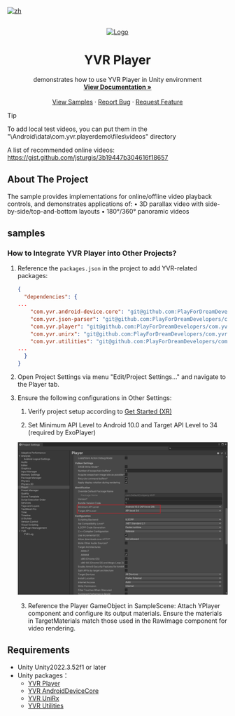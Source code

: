 [![zh](https://img.shields.io/badge/lang-zh-blue.svg)](./README.zh.md)

<!-- PROJECT LOGO -->
<br />
<div align="center">
  <a href="https://github.com/PlayForDreamDevelopers/LBESample-Unity">
    <img src="https://www.pfdm.cn/en/static/img/logo.2b1b07e.png" alt="Logo" width="20%">
  </a>

  <h1 align="center">YVR Player </h1>

  <p align="center">
    demonstrates how to use YVR Player in Unity environment
    <br />
    <a href="https://github.com/PlayForDreamDevelopers/YPlayerSample-Unity/blob/main/README.md"><strong>View Documentation »</strong></a>
    <br />
    <br />
    <a href="https://github.com/PlayForDreamDevelopers/YPlayerSample-Unity">View Samples</a>
    &middot;
    <a href="https://github.com/PlayForDreamDevelopers/YPlayerSample-Unity/issues/new?template=bug_report.yml">Report Bug</a>
    &middot;
    <a href="https://github.com/PlayForDreamDevelopers/YPlayerSample-Unity/issues/new?labels=enhancement">Request Feature</a>
  </p>
</div>

> [!tip]
>
> To add local test videos, you can put them in the "\Android\data\com.yvr.playerdemo\files\videos" directory
> 
> A list of recommended online videos: https://gist.github.com/jsturgis/3b19447b304616f18657

## About The Project

The sample provides implementations for online/offline video playback controls, and demonstrates applications of:
• 3D parallax video with side-by-side/top-and-bottom layouts
• 180°/360° panoramic videos

## samples

### How to Integrate YVR Player into Other Projects?

1. Reference the `packages.json` in the project to add YVR-related packages:

   ```json
   {
     "dependencies": {
   ...
       "com.yvr.android-device.core": "git@github.com:PlayForDreamDevelopers/com.yvr.android-device.core-mirror.git?path=/com.yvr.android-device.core#0540b2af10a4d83e40f3b62b457a5bb6e742e9b6",
       "com.yvr.json-parser": "git@github.com:PlayForDreamDevelopers/com.yvr.json-parser-mirror.git?path=/com.yvr.json-parser#87438d1a077e9b648dc5393637174f33aaefe104",
       "com.yvr.player": "git@github.com:PlayForDreamDevelopers/com.yvr.player-mirror.git?path=/com.yvr.player#051858c079647678aea66a910e7150a54a1179b9",
       "com.yvr.unirx": "git@github.com:PlayForDreamDevelopers/com.yvr.unirx-mirror.git?path=/com.yvr.unirx#a795fe53c94d3761f6bad216c05bb480b926bc8f",
       "com.yvr.utilities": "git@github.com:PlayForDreamDevelopers/com.yvr.utilities-mirror.git?path=/com.yvr.utilities#c06beb422cd7e07324aa50ec3196be2ef1de1205",
   ...
     }
   }
   ```

2. Open Project Settings via menu "Edit/Project Settings..." and navigate to the Player tab.

3. Ensure the following configurations in Other Settings:
   
   1. Verify project setup according to [Get Started (XR)](https://developer.pfdm.cn/yvrdoc/unity/UserManual/GetStartedXR.html)
   
   2. Set Minimum API Level to Android 10.0 and Target API Level to 34 (required by ExoPlayer)
   
   ![image-20250306135106293](./README.ASSETS/image-20250306135106293.png)
   
   3. Reference the Player GameObject in SampleScene: Attach YPlayer component and configure its output materials. Ensure the materials in TargetMaterials match those used in the RawImage component for video rendering.

## Requirements

- Unity Unity2022.3.52f1 or later
- Unity packages：
  - [YVR Player](https://github.com/PlayForDreamDevelopers/com.yvr.player-mirror)
  - [YVR AndroidDeviceCore](https://github.com/PlayForDreamDevelopers/com.yvr.android-device.core-mirror)
  - [YVR UniRx](https://github.com/PlayForDreamDevelopers/com.yvr.unirx-mirror)
  - [YVR Utilities](https://github.com/PlayForDreamDevelopers/com.yvr.utilities-mirror)